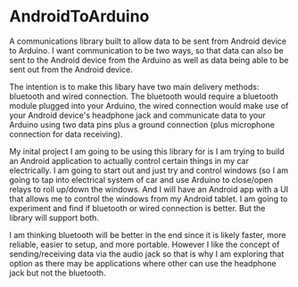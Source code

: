 AndroidToArduino
================

A communications library built to allow data to be sent from Android device to Arduino. I want communication to be two ways, so that data can also be sent to the Android device from the Arduino as well as data being able to be sent out from the Android device.

The intention is to make this libary have two main delivery methods: bluetooth and wired connection. The bluetooth would require a bluetooth module plugged into your Arduino, the wired connection would make use of your Android device's headphone jack and communicate data to your Arduino using two data pins plus a ground connection (plus microphone connection for data receiving).

My inital project I am going to be using this library for is I am trying to build an Android application to actually control certain things in my car electrically. I am going to start out and just try and control windows (so I am going to tap into electrical system of car and use Arduino to close/open relays to roll up/down the windows. And I will have an Android app with a UI that allows me to control the windows from my Android tablet. I am going to experiment and find if bluetooth or wired connection is better. But the library will support both.

I am thinking bluetooth will be better in the end since it is likely faster, more reliable, easier to setup, and more portable. However I like the concept of sending/receiving data via the audio jack so that is why I am exploring that option as there may be applications where other can use the headphone jack but not the bluetooth.
